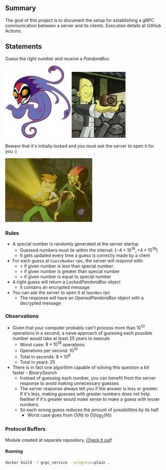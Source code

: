 ## Summary

The goal of this project is to document the setup for establishing a gRPC communication between a server and its clients. Execution details at GitHub Actions.

## Statements

Guess the right number and receive a $PandoraBox$.

![Wuya](pictures/wuya.webp) ![PandoraBox](pictures/box.webp)

Beware that it's initially locked and you must ask the server to open it for you :)

![OpenedBox](pictures/opened.jpg)

### Rules

- A special number is randomly generated at the server startup
  - Guessed numbers must lie within the interval: $[-4 * 10^{18}, +4 * 10^{18}]$
  - It gets updated every time a guess is correctly made by a client
- For each guess at `GuessNumber` $rpc$, the server will respond with:
  - $<$ if given number is less than special number
  - $>$ if given number is greater than special number
  - $=$ if given number is equal to special number
- A right guess will return a $LockedPandoraBox$ object
  - It contains an encrypted message
- You can ask the server to open it at `OpenBox` $rpc$
  - The response will have an $OpenedPandoraBox$ object with a decrypted message

### Observations

- Given that your computer probably can't process more than $10^{10}$ operations in a second, a naive approach of guessing each possible number would take at least $25$ years to execute
  - Worst case: $8 * 10^{18}$ operations
  - Operations per second: $10^{10}$
  - Total in seconds: $8*10^{8}$
  - Total in years: $25$
- There is in fact one algorithm capable of solving this question a bit faster - $BinarySearch$
  - Instead of guessing each number, you can benefit from the server response to avoid making unnecessary guesses
  - The server response always tell you if the answer is less or greater. If it's less, making guesses with greater numbers does not help. Neither if it's greater would make sense to make a guess with lesser numbers.
  - So each wrong guess reduces the amount of possibilities by its half
    - Worst case goes from $O(N)$ to $O(log_2(N))$

### Protocol Buffers

Module created at separate repository. [Check it out](https://github.com/gardusig/pandoraproto)!

#### Running

```bash
docker build -t grpc_service --progress=plain .
```
